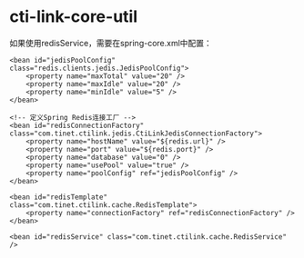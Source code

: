 # cti-link-core-util


如果使用redisService，需要在spring-core.xml中配置：

   <!-- 定义Redis连接池 -->
    <bean id="jedisPoolConfig" class="redis.clients.jedis.JedisPoolConfig">
        <property name="maxTotal" value="20" />
        <property name="maxIdle" value="20" />
        <property name="minIdle" value="5" />
    </bean>

    <!-- 定义Spring Redis连接工厂 -->
    <bean id="redisConnectionFactory" class="com.tinet.ctilink.jedis.CtiLinkJedisConnectionFactory">
        <property name="hostName" value="${redis.url}" />
        <property name="port" value="${redis.port}" />
        <property name="database" value="0" />
        <property name="usePool" value="true" />
        <property name="poolConfig" ref="jedisPoolConfig" />
    </bean>

    <bean id="redisTemplate" class="com.tinet.ctilink.cache.RedisTemplate">
        <property name="connectionFactory" ref="redisConnectionFactory" />
    </bean>

    <bean id="redisService" class="com.tinet.ctilink.cache.RedisService" />
